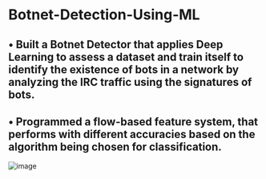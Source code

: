 # Botnet-Detection-Using-ML

## • Built a Botnet Detector that applies Deep Learning to assess a dataset and train itself to identify the existence of bots in a network by analyzing the IRC traffic using the signatures of bots.

## • Programmed a flow-based feature system, that performs with different accuracies based on the algorithm being chosen for classification. 

![image](https://user-images.githubusercontent.com/40194788/71157435-04299a80-2268-11ea-86f5-e98c7a42cd59.png)
